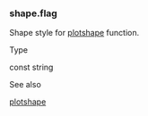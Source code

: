 ### shape.flag

Shape style for [plotshape](#fun_plotshape) function.

Type

const string

See also

[plotshape](#fun_plotshape)
